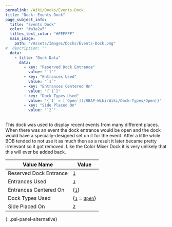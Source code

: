 ```yaml
---
permalink: /Wiki/Docks/Events-Dock
title: "Dock: Events Dock"
page_subject_info:
  title: "Events Dock"
  color: "#a3a2a5"
  titles_text_color: "#FFFFFF"
  main_image:
    path: "/Assets/Images/Docks/Events-Dock.png"
#  description: ""
  data:
    - title: "Dock Data"
      data:
        - key: "Reserved Dock Entrance"
          value: "`1`"
        - key: "Entrances Used"
          value: "`1`"
        - key: "Entrances Centered On"
          value: "{`1`}"
        - key: "Dock Types Used"
          value: "{`1` = [`Open`](/RBAP-Wiki/Wiki/Dock-Types/Open)}"
        - key: "Side Placed On"
          value: "`2`"
---
```


This dock was used to display recent events from many different places. When there was an event the dock entrance would be open and the dock would have a specially-designed set on it for the event. After a little while BOB tended to not use it as much then as a result it later became pretty irrelevant so it got removed. Like the Color Mixer Dock it is very unlikely that this will ever be added back.

| Value Name             | Value |
|-|-|
| Reserved Dock Entrance | [`1`](/RBAP-Wiki/Wiki/Value-Types#number) |
| Entrances Used         | [`1`](/RBAP-Wiki/Wiki/Value-Types#number) |
| Entrances Centered On  | {[`1`](/RBAP-Wiki/Wiki/Value-Types#number)} |
| Dock Types Used        | {[`1`](/RBAP-Wiki/Wiki/Value-Types#number) = [`Open`](/RBAP-Wiki/Wiki/Dock-Types#open)} |
| Side Placed On         | [`2`](/RBAP-Wiki/Wiki/Value-Types#number) |
{: .psi-panel-alternative}

<img class="dock-image" src="/RBAP-Wiki/Assets/Images/Docks/Events-Dock.png" alt="">